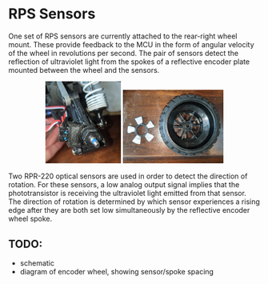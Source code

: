# RPS Sensors

One set of RPS sensors are currently attached to the rear-right wheel mount. These provide feedback to the MCU in the form of angular velocity of the wheel in revolutions per second. The pair of sensors detect the reflection of ultraviolet light from the spokes of a reflective encoder plate mounted between the wheel and the sensors.

<p align="center">
  <img src="figures/rps-sensors.jpg" width="30%">
  <img src="figures/rps-encoder.jpg" width="40%">
</p>

Two RPR-220 optical sensors are used in order to detect the direction of rotation. For these sensors, a low analog output signal implies that the phototransistor is receiving the ultraviolet light emitted from that sensor. The direction of rotation is determined by which sensor experiences a rising edge after they are both set low simultaneously by the reflective encoder wheel spoke.

## TODO:
- schematic
- diagram of encoder wheel, showing sensor/spoke spacing
